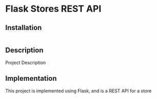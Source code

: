 # Flask Stores REST API

## Installation
```
```

## Description

Project Description

## Implementation

This project is implemented using Flask, and is a REST API for a store
